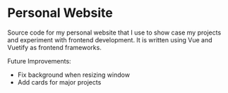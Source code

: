 # Personal Website

Source code for my personal website that I use to show case my projects and experiment with frontend development. It is written using Vue and Vuetify as frontend frameworks. 

Future Improvements:
- Fix background when resizing window
- Add cards for major projects